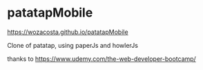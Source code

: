 # patatapMobile

https://wozacosta.github.io/patatapMobile

Clone of patatap, using paperJs and howlerJs

thanks to https://www.udemy.com/the-web-developer-bootcamp/
